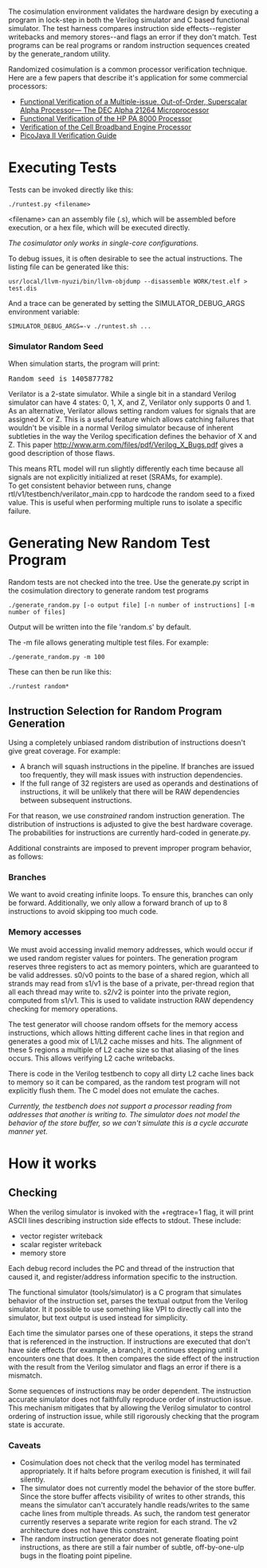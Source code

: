 The cosimulation environment validates the hardware design by executing a program 
in lock-step in both the Verilog simulator and C based functional simulator. 
The test harness compares instruction side effects--register writebacks and 
memory stores--and flags an error if they don't match. Test programs can be 
real programs or random instruction sequences created by the generate_random 
utility. 

Randomized cosimulation is a common processor verification technique. Here are a 
few papers that describe it's application for some commercial processors:

* [Functional Verification of a Multiple-issue, Out-of-Order, Superscalar Alpha Processor— The DEC Alpha 21264 Microprocessor](http://www.cs.clemson.edu/~mark/464/21264.verification.pdf) 
* [Functional Verification of the HP PA 8000 Processor](http://www.cs.clemson.edu/~mark/464/hp8000.verification.pdf) 
* [Verification of the Cell Broadband Engine Processor](http://www.cs.york.ac.uk/rts/docs/DAC-1964-2006/PAPERS/2006/DAC06/PDFFILES/P0338.PDF) 
* [PicoJava II Verification Guide](http://www1.pldworld.com/@xilinx/html/pds/HDL/picoJava-II/docs/pj2-verif-guide.pdf)

# Executing Tests

Tests can be invoked directly like this:

    ./runtest.py <filename>

&lt;filename&gt; can an assembly file (.s), which will be assembled before 
execution, or a hex file, which will be executed directly. 

_The cosimulator only works in single-core configurations._

To debug issues, it is often desirable to see the actual instructions.  The 
listing file can be generated like this:

    usr/local/llvm-nyuzi/bin/llvm-objdump --disassemble WORK/test.elf > test.dis

And a trace can be generated by setting the SIMULATOR_DEBUG_ARGS environment 
variable:

    SIMULATOR_DEBUG_ARGS=-v ./runtest.sh ...

### Simulator Random Seed

When simulation starts, the program will print:
<pre>
Random seed is 1405877782
</pre>

Verilator is a 2-state simulator. While a single bit in a standard Verilog 
simulator can have 4 states: 0, 1, X, and Z, Verilator only supports 0 and 1. 
As an alternative, Verilator allows setting random values for signals that 
are assigned X or Z.  This is a useful feature which allows catching failures 
that wouldn't be visible in a normal Verilog simulator because of inherent 
subtleties in the way the Verilog specification defines the behavior of X and Z. 
This paper http://www.arm.com/files/pdf/Verilog_X_Bugs.pdf gives a good 
description of those flaws.

This means RTL model will run slightly differently each time because all 
signals are not explicitly initialized at reset (SRAMs, for example).  
To get consistent behavior between runs, change rtl/v1/testbench/verilator_main.cpp 
to hardcode the random seed to a fixed value.  This is useful when performing 
multiple runs to isolate a specific failure.

# Generating New Random Test Program
 
Random tests are not checked into the tree. Use the generate.py script in the 
cosimulation directory to generate random test programs

    ./generate_random.py [-o output file] [-n number of instructions] [-m number of files]

Output will be written into the file 'random.s' by default.  

The -m file allows generating multiple test files.  For example:

    ./generate_random.py -m 100

These can then be run like this:

    ./runtest random*

## Instruction Selection for Random Program Generation
 
Using a completely unbiased random distribution of instructions doesn't give 
great coverage. For example:
* A branch will squash instructions in the pipeline.  If branches are issued 
too frequently, they will mask issues with instruction dependencies.
* If the full range of 32 registers are used as operands and destinations of 
instructions, it will be unlikely that there will be RAW dependencies between 
subsequent instructions.

For that reason, we use _constrained_ random instruction generation.  The 
distribution  of instructions is adjusted to give the best hardware coverage.  
The probabilities for instructions are currently hard-coded in generate.py.

Additional constraints are imposed to prevent improper program behavior, as 
follows:

### Branches

We want to avoid creating infinite loops. To ensure this, branches can
only be forward. Additionally, we only allow a forward branch of up to 8
instructions to avoid skipping too much code.

### Memory accesses

We must avoid accessing invalid memory addresses, which would occur
if we used random register values for pointers. The generation program 
reserves three registers to act as memory pointers, which are guaranteed 
to be valid addresses.  s0/v0 points to the base of a shared region, which 
all strands may read from s1/v1 is the base of a private, per-thread region 
that all each thread may write to.  s2/v2 is pointer into the private region, 
computed from s1/v1. This is used to validate instruction RAW dependency 
checking for memory operations.

The test generator will choose random offsets for the memory access
instructions, which allows hitting different cache lines in that region
and generates a good mix of L1/L2 cache misses and hits. The alignment
of these 5 regions a multiple of L2 cache size so that aliasing of
the lines occurs.  This allows verifying L2 cache writebacks.

There is code in the Verilog testbench to copy all dirty L2 cache lines 
back to memory so it can be compared, as the random test program will 
not explicitly flush them. The C model does not emulate the caches.

_Currently, the testbench does not support a processor reading from 
addresses that another is writing to.  The simulator does not model the 
behavior of the store buffer, so we can't simulate this is a cycle accurate
manner yet._


# How it works
## Checking
 
When the verilog simulator is invoked with the +regtrace=1 flag, it will
print ASCII lines describing instruction side effects to stdout. These include:
* vector register writeback 
* scalar register writeback 
* memory store 

Each debug record includes the PC and thread of the instruction that caused it,
and register/address information specific to the instruction.

The functional simulator (tools/simulator) is a C program that
simulates behavior of the instruction set, parses the textual output
from the Verilog simulator.  It it possible to use something like VPI to
directly call into the simulator, but text output is used instead for
simplicity.

Each time the simulator parses one of these operations, it steps the strand
that is referenced in the instruction.  If instructions are executed
that don't have side effects (for example, a branch), it continues
stepping until it encounters one that does.  It then compares the side
effect of the instruction with the result from the Verilog simulator and
flags an error if there is a mismatch.

Some sequences of instructions may be order dependent. The instruction
accurate simulator does not faithfully reproduce order of instruction
issue. This mechanism mitigates that by allowing the Verilog simulator
to control ordering of instruction issue, while still rigorously
checking that the program state is accurate.

### Caveats
- Cosimulation does not check that the verilog model has terminated 
appropriately. It if halts before program execution is finished,
it will fail silently.
- The simulator does not currently model the behavior of the
store buffer. Since the store buffer affects visibility of writes to
other strands, this means the simulator can't accurately handle
reads/writes to the same cache lines from multiple threads. As such, the
random test generator currently reserves a separate write region for
each strand. The v2 architecture does not have this constraint.
- The random instruction generator does not generate floating point 
instructions, as there are still a fair number of subtle, off-by-one-ulp
bugs in the floating point pipeline.

